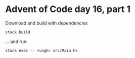 # Advent of Code day 16, part 1

Download and build with dependencies
```
stack build
```

... and run:
```
stack exec -- runghc src/Main.hs
```

